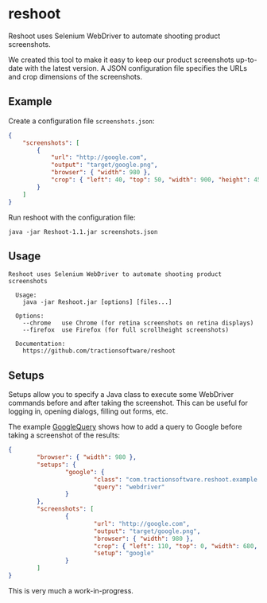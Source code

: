 reshoot
=======

Reshoot uses Selenium WebDriver to automate shooting product screenshots.

We created this tool to make it easy to keep our product screenshots up-to-date with the latest version. A JSON configuration file specifies the URLs and crop dimensions of the screenshots.

## Example

Create a configuration file `screenshots.json`:

```json
{
    "screenshots": [
        {
            "url": "http://google.com",
            "output": "target/google.png",
            "browser": { "width": 980 },
            "crop": { "left": 40, "top": 50, "width": 900, "height": 450 }
        }
    ]
}
```

Run reshoot with the configuration file:

```
java -jar Reshoot-1.1.jar screenshots.json
```

## Usage

```
Reshoot uses Selenium WebDriver to automate shooting product screenshots

  Usage:
    java -jar Reshoot.jar [options] [files...]

  Options:
    --chrome   use Chrome (for retina screenshots on retina displays)
    --firefox  use Firefox (for full scrollheight screenshots)

  Documentation:
    https://github.com/tractionsoftware/reshoot
```

## Setups

Setups allow you to specify a Java class to execute some WebDriver commands before and after taking the screenshot. This can be useful for logging in, opening dialogs, filling out forms, etc.

The example [GoogleQuery](src/main/java/com/tractionsoftware/reshoot/example/GoogleQuery.java) shows how to add a query to Google before taking a screenshot of the results:

```json
{
        "browser": { "width": 980 },
        "setups": {
                "google": {
                        "class": "com.tractionsoftware.reshoot.example.GoogleQuery",
                        "query": "webdriver"
                }
        },
        "screenshots": [
                {
                        "url": "http://google.com",
                        "output": "target/google.png",
                        "browser": { "width": 980 },
                        "crop": { "left": 110, "top": 0, "width": 680, "height": 450 },
                        "setup": "google"
                }
        ]
}
```

This is very much a work-in-progress. 
